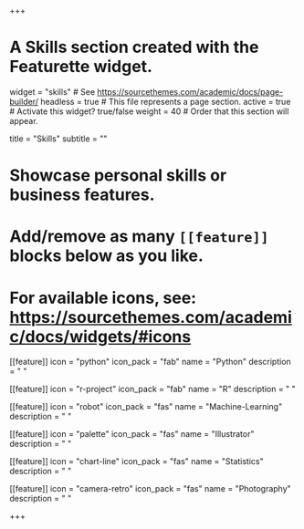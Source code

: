 +++
# A Skills section created with the Featurette widget.
widget = "skills"  # See https://sourcethemes.com/academic/docs/page-builder/
headless = true  # This file represents a page section.
active = true  # Activate this widget? true/false
weight = 40  # Order that this section will appear.

title = "Skills"
subtitle = ""

# Showcase personal skills or business features.
# 
# Add/remove as many `[[feature]]` blocks below as you like.
# 
# For available icons, see: https://sourcethemes.com/academic/docs/widgets/#icons

[[feature]]
  icon = "python"
  icon_pack = "fab"
  name = "Python"
  description = " "

[[feature]]
  icon = "r-project"
  icon_pack = "fab"
  name = "R"
  description = " "

[[feature]]
  icon = "robot"
  icon_pack = "fas"
  name = "Machine-Learning"
  description = " " 

[[feature]]
  icon = "palette"
  icon_pack = "fas"
  name = "Illustrator"
  description = " " 
  
[[feature]]
  icon = "chart-line"
  icon_pack = "fas"
  name = "Statistics"
  description = " " 

[[feature]]
  icon = "camera-retro"
  icon_pack = "fas"
  name = "Photography"
  description = " "

+++
